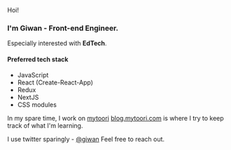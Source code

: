 Hoi!
### I'm Giwan - Front-end Engineer. 

Especially interested with **EdTech**. 

#### Preferred tech stack
- JavaScript
- React (Create-React-App)
- Redux
- NextJS
- CSS modules

In my spare time, I work on [mytoori](https://mytoori.com)
[blog.mytoori.com](https://blog.mytoori.com) is where I try to keep track of what I'm learning. 

I use twitter sparingly - [@giwan](https://twitter.com/giwan)
Feel free to reach out. 
